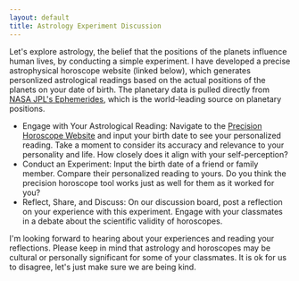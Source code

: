 ```yaml
---
layout: default
title: Astrology Experiment Discussion
---
```


Let's explore astrology, the belief that the positions of the planets influence human lives, by conducting a simple experiment. I have developed a precise astrophysical horoscope website (linked below), which generates personlized astrological readings based on the actual positions of the planets on your date of birth. The planetary data is pulled directly from [NASA JPL's Ephemerides](https://ssd.jpl.nasa.gov/horizons/), which is the world-leading source on planetary positions. 

- Engage with Your Astrological Reading: Navigate to the [Precision Horoscope Website](https://storage.googleapis.com/avh-lessons/horoscope.html) and input your birth date to see your personalized reading. Take a moment to consider its accuracy and relevance to your personality and life. How closely does it align with your self-perception?
- Conduct an Experiment: Input the birth date of a friend or family member. Compare their personalized reading to yours. Do you think the precision horoscope tool works just as well for them as it worked for you? 
- Reflect, Share, and Discuss: On our discussion board, post a reflection on your experience with this experiment. Engage with your classmates in a debate about the scientific validity of horoscopes.
  
I'm looking forward to hearing about your experiences and reading your reflections. Please keep in mind that astrology and horoscopes may be cultural or personally significant for some of your classmates. It is ok for us to disagree, let's just make sure we are being kind.
